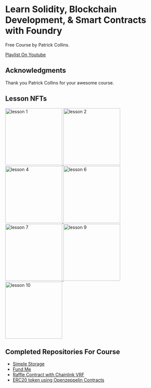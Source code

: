 # Learn Solidity, Blockchain Development, & Smart Contracts with Foundry

Free Course by Patrick Collins.

[Playlist On Youtube](https://www.youtube.com/watch?v=umepbfKp5rI&list=PL4Rj_WH6yLgWe7TxankiqkrkVKXIwOP42)

## Acknowledgments

Thank you Patrick Collins for your awesome course.

## Lesson NFTs

<a href="https://testnets.opensea.io/assets/sepolia/0x76b50696b8effca6ee6da7f6471110f334536321/1827" target="_blank">
<img src="https://ipfs.io/ipfs/QmYNk9TaRp9QDRjDZYxrwh5xQGMeC9zY23tB4fs5qby6KT" alt="lesson 1" with='100' height='180' title="lesson 1 NFT"/> 
</a>
<a href="https://testnets.opensea.io/assets/sepolia/0x76b50696b8effca6ee6da7f6471110f334536321/1828" target="_blank">
<img src="https://ipfs.io/ipfs/QmZdPncUtsq71DxVtebbGdCUS28SvrCWoeVigCAdo1CZ5b" alt="lesson 2" with='100' height='180' title="lesson 2 NFT"/> 
</a>
<a href="https://testnets.opensea.io/assets/sepolia/0x76b50696b8effca6ee6da7f6471110f334536321/1829" target="_blank">
<img src="https://ipfs.io/ipfs/QmSCoS3N8qFy2D3Tn4vTPKTFAC1TAqSZgg9R4uCb7fZL7Q" alt="lesson 4" with='100' height='180' title="lesson 4 NFT"/> 
</a>
<a href="https://testnets.opensea.io/assets/sepolia/0x76b50696b8effca6ee6da7f6471110f334536321/1830" target="_blank">
<img src="https://ipfs.io/ipfs/QmZ8oE5hYAsoBL2f4Lih7ZPsBEYEsKo6BdY8ZPsjNsXJ7M" alt="lesson 6" with='100' height='180' title="lesson 6 NFT"/> 
</a>
<a href="https://testnets.opensea.io/assets/sepolia/0x76b50696b8effca6ee6da7f6471110f334536321/1836" target="_blank">
<img src="https://ipfs.io/ipfs/QmUCK8YsB7Ln5u4Sn6WdsgtD87eEv5fCy1VaG8waMxXq6Q" alt="lesson 7" with='100' height='180' title="lesson 7 NFT"/> 
</a>
<a href="https://testnets.opensea.io/assets/sepolia/0x76b50696b8effca6ee6da7f6471110f334536321/1855" target="_blank">
<img src="https://ipfs.io/ipfs/QmdqVCFTAirHW7tD1YpVKnqQFDhRd8UopQdLTrmWBjNfr3" alt="lesson 9" with='100' height='180' title="lesson 9 NFT"/> 
</a>
<a href="https://testnets.opensea.io/assets/sepolia/0x76b50696b8effca6ee6da7f6471110f334536321/1861" target="_blank">
<img src="https://ipfs.io/ipfs/QmXKkrYX72KznwQhnE7tmSsNtCerPZFwCkGctUWf5RshMe" alt="lesson 10" with='100' height='180' title="lesson 10 NFT"/> 
</a>

## Completed Repositories For Course

- <a href="https://github.com/AlSirang/foundry-simple-storage" target="_blank">
  Simple Storage
  </a>
- <a href="https://github.com/AlSirang/foundry-fundme" target="_blank">
  Fund Me
  </a>
- <a href="https://github.com/AlSirang/foundry-lottery-project" target="_blank">
  Raffle Contract with Chainlink VRF
  </a>
- <a href="https://github.com/AlSirang/foundry-erc20" target="_blank">
  ERC20 token using Openzeppelin Contracts 
  </a>
